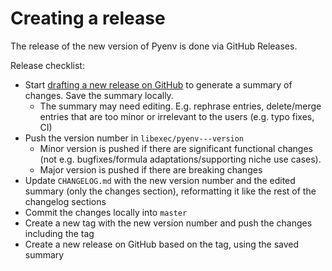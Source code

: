 Creating a release
==================

The release of the new version of Pyenv is done via GitHub Releases.

Release checklist:
* Start [drafting a new release on GitHub](https://github.com/pyenv/pyenv/releases) to generate a summary of changes. Save the summary locally.
  * The summary may need editing. E.g. rephrase entries, delete/merge entries that are too minor or irrelevant to the users (e.g. typo fixes, CI)
* Push the version number in `libexec/pyenv---version`
  * Minor version is pushed if there are significant functional changes (not e.g. bugfixes/formula adaptations/supporting niche use cases).
  * Major version is pushed if there are breaking changes
* Update `CHANGELOG.md` with the new version number and the edited summary (only the changes section), reformatting it like the rest of the changelog sections
* Commit the changes locally into `master`
* Create a new tag with the new version number and push the changes including the tag
* Create a new release on GitHub based on the tag, using the saved summary
